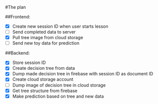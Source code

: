 #The plan

##Frontend:

- [x] Create new session ID when user starts lesson
- [ ] Send completed data to server
- [x] Pull tree image from cloud storage
- [ ] Send new toy data for prediction

##Backend:

- [x] Store session ID
- [x] Create decision tree from data
- [x] Dump made decision tree in firebase with session ID as document ID
- [x] Create cloud storage account
- [ ] Dump image of decision tree in cloud storage
- [x] Get tree structure from firebase
- [x] Make prediction based on tree and new data
